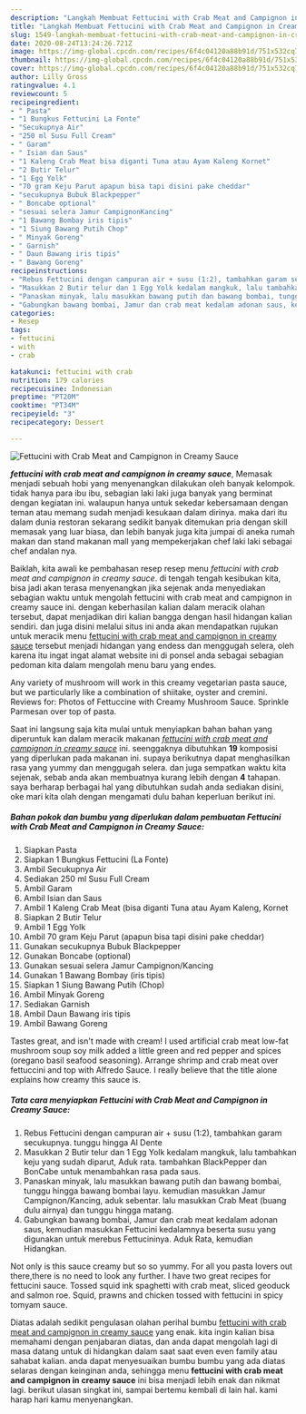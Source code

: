 ```yaml
---
description: "Langkah Membuat Fettucini with Crab Meat and Campignon in Creamy Sauce, Bikin Ngiler"
title: "Langkah Membuat Fettucini with Crab Meat and Campignon in Creamy Sauce, Bikin Ngiler"
slug: 1549-langkah-membuat-fettucini-with-crab-meat-and-campignon-in-creamy-sauce-bikin-ngiler
date: 2020-08-24T13:24:26.721Z
image: https://img-global.cpcdn.com/recipes/6f4c04120a88b91d/751x532cq70/fettucini-with-crab-meat-and-campignon-in-creamy-sauce-foto-resep-utama.jpg
thumbnail: https://img-global.cpcdn.com/recipes/6f4c04120a88b91d/751x532cq70/fettucini-with-crab-meat-and-campignon-in-creamy-sauce-foto-resep-utama.jpg
cover: https://img-global.cpcdn.com/recipes/6f4c04120a88b91d/751x532cq70/fettucini-with-crab-meat-and-campignon-in-creamy-sauce-foto-resep-utama.jpg
author: Lilly Gross
ratingvalue: 4.1
reviewcount: 5
recipeingredient:
- " Pasta"
- "1 Bungkus Fettucini La Fonte"
- "Secukupnya Air"
- "250 ml Susu Full Cream"
- " Garam"
- " Isian dan Saus"
- "1 Kaleng Crab Meat bisa diganti Tuna atau Ayam Kaleng Kornet"
- "2 Butir Telur"
- "1 Egg Yolk"
- "70 gram Keju Parut apapun bisa tapi disini pake cheddar"
- "secukupnya Bubuk Blackpepper"
- " Boncabe optional"
- "sesuai selera Jamur CampignonKancing"
- "1 Bawang Bombay iris tipis"
- "1 Siung Bawang Putih Chop"
- " Minyak Goreng"
- " Garnish"
- " Daun Bawang iris tipis"
- " Bawang Goreng"
recipeinstructions:
- "Rebus Fettucini dengan campuran air + susu (1:2), tambahkan garam secukupnya. tunggu hingga Al Dente"
- "Masukkan 2 Butir telur dan 1 Egg Yolk kedalam mangkuk, lalu tambahkan keju yang sudah diparut, Aduk rata. tambahkan BlackPepper dan BonCabe untuk menambahkan rasa pada saus."
- "Panaskan minyak, lalu masukkan bawang putih dan bawang bombai, tunggu hingga bawang bombai layu. kemudian masukkan Jamur Campignon/Kancing, aduk sebentar. lalu masukkan Crab Meat (buang dulu airnya) dan tunggu hingga matang."
- "Gabungkan bawang bombai, Jamur dan crab meat kedalam adonan saus, kemudian masukkan Fettucini kedalamnya beserta susu yang digunakan untuk merebus Fettucininya. Aduk Rata, kemudian Hidangkan."
categories:
- Resep
tags:
- fettucini
- with
- crab

katakunci: fettucini with crab 
nutrition: 179 calories
recipecuisine: Indonesian
preptime: "PT20M"
cooktime: "PT34M"
recipeyield: "3"
recipecategory: Dessert

---
```



![Fettucini with Crab Meat and Campignon in Creamy Sauce](https://img-global.cpcdn.com/recipes/6f4c04120a88b91d/751x532cq70/fettucini-with-crab-meat-and-campignon-in-creamy-sauce-foto-resep-utama.jpg)

<b><i>fettucini with crab meat and campignon in creamy sauce</i></b>, Memasak menjadi sebuah hobi yang menyenangkan dilakukan oleh banyak kelompok. tidak hanya para ibu ibu, sebagian laki laki juga banyak yang berminat dengan kegiatan ini. walaupun hanya untuk sekedar kebersamaan dengan teman atau memang sudah menjadi kesukaan dalam dirinya. maka dari itu dalam dunia restoran sekarang sedikit banyak ditemukan pria dengan skill memasak yang luar biasa, dan lebih banyak juga kita jumpai di aneka rumah makan dan stand makanan mall yang mempekerjakan chef laki laki sebagai chef andalan nya.

Baiklah, kita awali ke pembahasan resep resep menu <i>fettucini with crab meat and campignon in creamy sauce</i>. di tengah tengah kesibukan kita, bisa jadi akan terasa menyenangkan jika sejenak anda menyediakan sebagian waktu untuk mengolah fettucini with crab meat and campignon in creamy sauce ini. dengan keberhasilan kalian dalam meracik olahan tersebut, dapat menjadikan diri kalian bangga dengan hasil hidangan kalian sendiri. dan juga disini melalui situs ini anda akan mendapatkan rujukan untuk meracik menu <u>fettucini with crab meat and campignon in creamy sauce</u> tersebut menjadi hidangan yang endess dan menggugah selera, oleh karena itu ingat ingat alamat website ini di ponsel anda sebagai sebagian pedoman kita dalam mengolah menu baru yang endes.

Any variety of mushroom will work in this creamy vegetarian pasta sauce, but we particularly like a combination of shiitake, oyster and cremini. Reviews for: Photos of Fettuccine with Creamy Mushroom Sauce. Sprinkle Parmesan over top of pasta.


Saat ini langsung saja kita mulai untuk menyiapkan bahan bahan yang diperuntuk kan dalam meracik makanan <u><i>fettucini with crab meat and campignon in creamy sauce</i></u> ini. seenggaknya dibutuhkan <b>19</b> komposisi yang diperlukan pada makanan ini. supaya berikutnya dapat menghasilkan rasa yang yummy dan menggugah selera. dan juga sempatkan waktu kita sejenak, sebab anda akan membuatnya kurang lebih dengan <b>4</b> tahapan. saya berharap berbagai hal yang dibutuhkan sudah anda sediakan disini, oke mari kita olah dengan mengamati dulu bahan keperluan berikut ini.

<!--inarticleads1-->

##### Bahan pokok dan bumbu yang diperlukan dalam pembuatan Fettucini with Crab Meat and Campignon in Creamy Sauce:

1. Siapkan  Pasta
1. Siapkan 1 Bungkus Fettucini (La Fonte)
1. Ambil Secukupnya Air
1. Sediakan 250 ml Susu Full Cream
1. Ambil  Garam
1. Ambil  Isian dan Saus
1. Ambil 1 Kaleng Crab Meat (bisa diganti Tuna atau Ayam Kaleng, Kornet
1. Siapkan 2 Butir Telur
1. Ambil 1 Egg Yolk
1. Ambil 70 gram Keju Parut (apapun bisa tapi disini pake cheddar)
1. Gunakan secukupnya Bubuk Blackpepper
1. Gunakan  Boncabe (optional)
1. Gunakan sesuai selera Jamur Campignon/Kancing
1. Gunakan 1 Bawang Bombay (iris tipis)
1. Siapkan 1 Siung Bawang Putih (Chop)
1. Ambil  Minyak Goreng
1. Sediakan  Garnish
1. Ambil  Daun Bawang iris tipis
1. Ambil  Bawang Goreng


Tastes great, and isn&#39;t made with cream! I used artificial crab meat low-fat mushroom soup soy milk added a little green and red pepper and spices (oregano basil seafood seasoning). Arrange shrimp and crab meat over fettuccini and top with Alfredo Sauce. I really believe that the title alone explains how creamy this sauce is. 

<!--inarticleads2-->

##### Tata cara menyiapkan Fettucini with Crab Meat and Campignon in Creamy Sauce:

1. Rebus Fettucini dengan campuran air + susu (1:2), tambahkan garam secukupnya. tunggu hingga Al Dente
1. Masukkan 2 Butir telur dan 1 Egg Yolk kedalam mangkuk, lalu tambahkan keju yang sudah diparut, Aduk rata. tambahkan BlackPepper dan BonCabe untuk menambahkan rasa pada saus.
1. Panaskan minyak, lalu masukkan bawang putih dan bawang bombai, tunggu hingga bawang bombai layu. kemudian masukkan Jamur Campignon/Kancing, aduk sebentar. lalu masukkan Crab Meat (buang dulu airnya) dan tunggu hingga matang.
1. Gabungkan bawang bombai, Jamur dan crab meat kedalam adonan saus, kemudian masukkan Fettucini kedalamnya beserta susu yang digunakan untuk merebus Fettucininya. Aduk Rata, kemudian Hidangkan.


Not only is this sauce creamy but so so yummy. For all you pasta lovers out there,there is no need to look any further. I have two great recipes for fettucini sauce. Tossed squid ink spaghetti with crab meat, sliced geoduck and salmon roe. Squid, prawns and chicken tossed with fettucini in spicy tomyam sauce. 

Diatas adalah sedikit pengulasan olahan perihal bumbu <u>fettucini with crab meat and campignon in creamy sauce</u> yang enak. kita ingin kalian bisa memahami dengan penjabaran diatas, dan anda dapat mengolah lagi di masa datang untuk di hidangkan dalam saat saat even even family atau sahabat kalian. anda dapat menyesuaikan bumbu bumbu yang ada diatas selaras dengan keinginan anda, sehingga menu <b>fettucini with crab meat and campignon in creamy sauce</b> ini bisa menjadi lebih enak dan nikmat lagi. berikut ulasan singkat ini, sampai bertemu kembali di lain hal. kami harap hari kamu menyenangkan.
